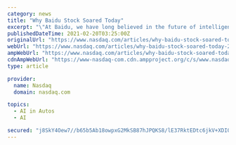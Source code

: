 ```yaml
---
category: news
title: "Why Baidu Stock Soared Today"
excerpt: "\"At Baidu, we have long believed in the future of intelligent driving and have over the past decade invested heavily in AI to build a portfolio of world-class self-driving services,\" Baidu CEO ..."
publishedDateTime: 2021-02-20T03:25:00Z
originalUrl: "https://www.nasdaq.com/articles/why-baidu-stock-soared-today-2021-02-20?time=1613790602"
webUrl: "https://www.nasdaq.com/articles/why-baidu-stock-soared-today-2021-02-20?time=1613790602"
ampWebUrl: "https://www.nasdaq.com/articles/why-baidu-stock-soared-today-2021-02-20?amp"
cdnAmpWebUrl: "https://www-nasdaq-com.cdn.ampproject.org/c/s/www.nasdaq.com/articles/why-baidu-stock-soared-today-2021-02-20?amp"
type: article

provider:
  name: Nasdaq
  domain: nasdaq.com

topics:
  - AI in Autos
  - AI

secured: "j8SkY4Oew7//b65b5Ab18owpxG2MkSB87hJPQKS8/lE37RktEDtc6jkV+XDI0hKIDwNi4qxMKBw5YhxH5KZ18uH3En5hhD48s6YAcBWirOV1eTo9q7+oWTtTXO8xsZFkA7dInhOMlLV6+hZiQVTPy7xmjgg7lV0uQOkuTSLiQEPcJHecRst1r11wGIXGCi/r+H0ocXy4hKRmuoqI24V5lYFJstyL2pcUANMMwdSs0651b2MlrnkwSkQWqGIG4g3tskvfcHSapO6OscidzQd7YBoPZNzgJgacBffiQHtQARiv2/KXwBdLVcyE/qKne8sMRc7bCtjDej19Zpz825Awm1s8sWg/D4u94kgQHR8FGZg=;RauQy+lnRlVf/e73e9LM2A=="
---
```


